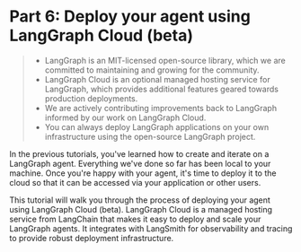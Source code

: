# Part 6: Deploy your agent using LangGraph Cloud (beta)

> - LangGraph is an MIT-licensed open-source library, which we are committed to maintaining and growing for the community.
> - LangGraph Cloud is an optional managed hosting service for LangGraph, which provides additional features geared towards production deployments.
> - We are actively contributing improvements back to LangGraph informed by our work on LangGraph Cloud.
> - You can always deploy LangGraph applications on your own infrastructure using the open-source LangGraph project.

In the previous tutorials, you've learned how to create and iterate on a LangGraph agent. Everything we've done so far has been local to your machine. Once you're happy with your agent, it's time to deploy it to the cloud so that it can be accessed via your application or other users.

This tutorial will walk you through the process of deploying your agent using LangGraph Cloud (beta). LangGraph Cloud is a managed hosting service from LangChain that makes it easy to deploy and scale your LangGraph agents. It integrates with LangSmith for observability and tracing to provide robust deployment infrastructure.
